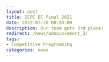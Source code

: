 ```yaml
---
layout: post
title: ICPC EC Final 2021
date: 2022-07-20 08:00:00
description: Our team gets 3rd place!
redirect: /news/announcement_3/
tags: 
- Competitive Programming
categories: news
---
```

